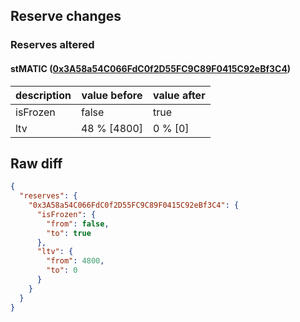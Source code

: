 ## Reserve changes

### Reserves altered

#### stMATIC ([0x3A58a54C066FdC0f2D55FC9C89F0415C92eBf3C4](https://polygonscan.com/address/0x3A58a54C066FdC0f2D55FC9C89F0415C92eBf3C4))

| description | value before | value after |
| --- | --- | --- |
| isFrozen | false | true |
| ltv | 48 % [4800] | 0 % [0] |


## Raw diff

```json
{
  "reserves": {
    "0x3A58a54C066FdC0f2D55FC9C89F0415C92eBf3C4": {
      "isFrozen": {
        "from": false,
        "to": true
      },
      "ltv": {
        "from": 4800,
        "to": 0
      }
    }
  }
}
```